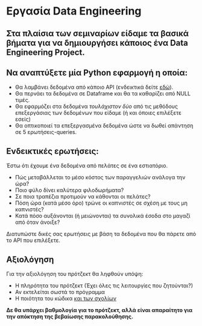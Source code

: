 # Εργασία Data Engineering

## Στα πλαίσια των σεμιναρίων είδαμε τα βασικά βήματα για να δημιουργήσει κάποιος ένα Data Engineering Project.
## Να αναπτύξετε μία Python εφαρμογή η οποία:
- Θα λαμβάνει δεδομένα από κάποιο API (ενδεικτικά δείτε [εδώ](https://mixedanalytics.com/blog/list-actually-free-open-no-auth-needed-apis/)).
- Θα περνάει τα δεδομένα σε Dataframe και θα τα καθαρίζει από NULL τιμές.
- Θα εφαρμόζει στα δεδομένα *τουλάχιστον δύο* από τις μεθόδους επεξεργάσιας των δεδομένων που είδαμε (ή και όποιες επιλέξετε εσείς)
- Θα οπτικοποιεί τα επεξεργασμένα δεδομένα ώστε να δωθεί απάντηση σε 5 ερωτήσεις-queries.

## Ενδεικτικές ερωτήσεις:
Έστω ότι έχουμε ένα δεδομένα από πελάτες σε ένα εστιατόριο.
- Πώς μεταβάλλεται το μέσο κόστος των παραγγελιών ανάλογα την ώρα?
- Ποιο φύλο δίνει καλύτερα φιλοδωρήματα?
- Σε ποια τραπέζια προτιμούν να κάθονται οι πελάτες?
- Πόση ώρα (κατά μέσο όρο) τρώνε οι καπνιστές σε σχέση με τους μη καπνιστές?
- Κατά πόσο αυξάνονται (ή μειώνονται) τα συνολικά έσοδα στο μαγαζί από όταν άνοιξε?

Διατυπώστε δικές σας ερωτήσεις με βάση τα δεδομένα που θα πάρετε από το API που επιλέξετε.

## Αξιολόγηση
Για την αξιολόγηση του πρότζεκτ θα ληφθούν υπόψη:
- Η πληρότητα του πρότζεκτ (Έχει όλες τις λειτουργίες που ζητούνται?)
- Αν εκτελείται σωστά το πρόγραμμα
- Η ποιότητα του κώδικα <ins>και των σχολίων</ins>

**Δε θα υπάρχει βαθμολογία για το πρότζεκτ, αλλά είναι απαραίτητο για την απόκτηση της βεβαίωσης παρακολούθησης.**

